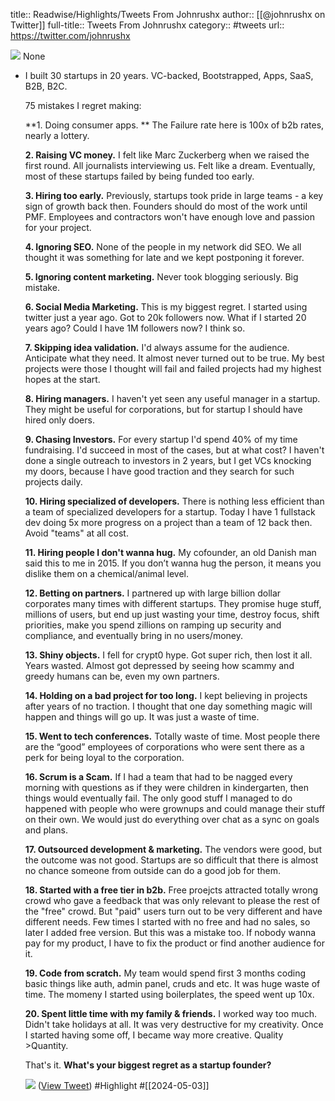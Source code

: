 title:: Readwise/Highlights/Tweets From Johnrushx
author:: [[@johnrushx on Twitter]]
full-title:: Tweets From Johnrushx
category:: #tweets
url:: https://twitter.com/johnrushx

![](https://pbs.twimg.com/profile_images/1466385933612240901/qNMrMDlG.jpg)
None

- I built 30 startups in 20 years. 
  VC-backed, Bootstrapped, Apps, SaaS, B2B, B2C.
  
  75 mistakes I regret making:
  
  **1. Doing consumer apps. **
  The Failure rate here is 100x of b2b rates, nearly a lottery.
  
  **2. Raising VC money.**
  I felt like Marc Zuckerberg when we raised the first round. All journalists interviewing us. Felt like a dream.
  Eventually, most of these startups failed by being funded too early.
  
  **3. Hiring too early.**
  Previously, startups took pride in large teams - a key sign of growth back then.
  Founders should do most of the work until PMF. 
  Employees and contractors won't have enough love and passion for your project.
  
  **4. Ignoring SEO.**
  None of the people in my network did SEO. We all thought it was something for late and we kept postponing it forever. 
  
  **5. Ignoring content marketing.**
  Never took blogging seriously. Big mistake.
  
  **6. Social Media Marketing.**
  This is my biggest regret. I started using twitter just a year ago. Got to 20k followers now. What if I started 20 years ago? Could I have 1M followers now? I think so. 
  
  **7. Skipping idea validation.**
  I'd always assume for the audience. Anticipate what they need. It almost never turned out to be true.
  My best projects were those I thought will fail and failed projects had my highest hopes at the start.
  
  **8. Hiring managers.**
  I haven't yet seen any useful manager in a startup.
  They might be useful for corporations, but for startup I should have hired only doers.
  
  **9. Chasing Investors.**
  For every startup I'd spend 40% of my time fundraising.
  I'd succeed in most of the cases, but at what cost?
  I haven't done a single outreach to investors in 2 years, but I get VCs knocking my doors, because I have good traction and they search for such projects daily.
  
  **10. Hiring specialized of developers.**
  There is nothing less efficient than a team of specialized developers for a startup.
  Today I have 1 fullstack dev doing 5x more progress on a project than a team of 12 back then. 
  Avoid "teams" at all cost. 
  
  **11. Hiring people I don't wanna hug.**
  My cofounder, an old Danish man said this to me in 2015. If you don’t wanna hug the person, it means you dislike them on a chemical/animal level.
  
  **12. Betting on partners.**
  I partnered up with large billion dollar corporates many times with different startups. 
  They promise huge stuff, millions of users, but end up just wasting your time, destroy focus, shift priorities, make you spend zillions on ramping up security and compliance, and eventually bring in no users/money.
  
  **13. Shiny objects.**
  I fell for crypt0 hype. Got super rich, then lost it all.
  Years wasted. Almost got depressed by seeing how scammy and greedy humans can be, even my own partners.
  
  **14. Holding on a bad project for too long.**
  I kept believing in projects after years of no traction. 
  I thought that one day something magic will happen and things will go up. It was just a waste of time.
  
  **15. Went to tech conferences.**
  Totally waste of time.
  Most people there are the “good” employees of corporations who were sent there as a perk for being loyal to the corporation.
  
  **16. Scrum is a Scam.**
  If I had a team that had to be nagged every morning with questions as if they were children in kindergarten, then things would eventually fail. The only good stuff I managed to do happened with people who were grownups and could manage their stuff on their own. We would just do everything over chat as a sync on goals and plans.
  
  **17. Outsourced development & marketing.**
  The vendors were good, but the outcome was not good.
  Startups are so difficult that there is almost no chance someone from outside can do a good job for them.
  
  **18. Started with a free tier in b2b.**
  Free proejcts attracted totally wrong crowd who gave a feedback that was only relevant to please the rest of the "free" crowd. But "paid" users turn out to be very different and have different needs. 
  Few times I started with no free and had no sales, so later I added free version. But this was a mistake too. If nobody wanna pay for my product, I have to fix the product or find another audience for it.
  
  **19. Code from scratch.**
  My team would spend first 3 months coding basic things like auth, admin panel, cruds and etc.
  It was huge waste of time.
  The momeny I started using boilerplates, the speed went up 10x.
  
  **20. Spent little time with my family & friends.**
  I worked way too much. Didn't take holidays at all.
  It was very destructive for my creativity. Once I started having some off, I became way more creative. 
  Quality >Quantity.
  
  That's it.
  **What's your biggest regret as a startup founder?**
  
  ![](https://pbs.twimg.com/media/GMlK6vpXMAE0YUs.png) ([View Tweet](https://twitter.com/johnrushx/status/1786041386673865003)) #Highlight #[[2024-05-03]]
